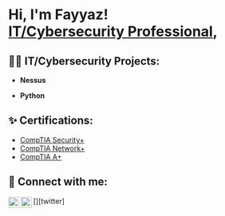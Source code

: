 <h1>Hi, I'm Fayyaz! <br/><a href="https://www.linkedin.com/in/fayyaz-awwal/">IT/Cybersecurity Professional</a>,

<h2>👨‍💻 IT/Cybersecurity Projects:</h2>

- <b>Nessus</b>
   
- <b>Python</b>

<h2>✨ Certifications:</h2>
  
- [CompTIA Security+](https://www.credly.com/badges/8a149807-a782-4147-8836-24a6cb51d2d6?source=linked_in_profile)
- [CompTIA Network+](https://www.credly.com/badges/142c2362-6d03-459d-994e-e85ce4e7b659/linked_in_profile)
- [CompTIA A+](https://www.credly.com/badges/dea70042-9f76-43f1-afd4-0baec02c34ae/linked_in_profile)
  
<h2> 🤳 Connect with me:</h2>

[<img align="left" alt="FayyazAwwal | Twitter" width="22px" src="https://cdn.jsdelivr.net/npm/simple-icons@v3/icons/twitter.svg" />][twitter]
[<img align="left" alt="FayyazAwwal | LinkedIn" width="22px" src="https://cdn.jsdelivr.net/npm/simple-icons@v3/icons/linkedin.svg" />][linkedin]



[linkedin]: https://www.linkedin.com/in/fayyaz-awwal/
